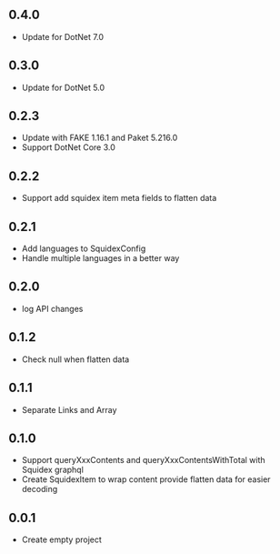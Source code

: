 ## 0.4.0
* Update for DotNet 7.0

## 0.3.0
* Update for DotNet 5.0

## 0.2.3
* Update with FAKE 1.16.1 and Paket 5.216.0
* Support DotNet Core 3.0

## 0.2.2
* Support add squidex item meta fields to flatten data

## 0.2.1
* Add languages to SquidexConfig
* Handle multiple languages in a better way

## 0.2.0
* log API changes

## 0.1.2
* Check null when flatten data

## 0.1.1
* Separate Links and Array

## 0.1.0
* Support queryXxxContents and queryXxxContentsWithTotal with Squidex graphql
* Create SquidexItem to wrap content provide flatten data for easier decoding

## 0.0.1
* Create empty project
